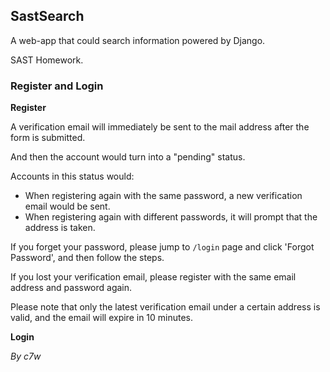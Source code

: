 ## SastSearch

A web-app that could search information powered by Django.

SAST Homework.

### Register and Login

**Register**

A verification email will immediately be sent to the mail address after the form is submitted.

And then the account would turn into a "pending" status.

Accounts in this status would:

+ When registering again with the same password, a new verification email would be sent.
+ When registering again with different passwords, it will prompt that the address is taken.

If you forget your password, please jump to `/login` page and click 'Forgot Password', and then follow the steps.

If you lost your verification email, please register with the same email address and password again.

Please note that only the latest verification email under a certain address is valid, and the email will expire in 10 minutes.

**Login**

*By c7w*


